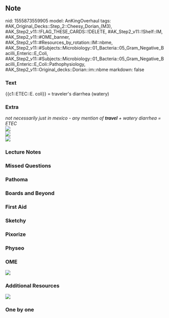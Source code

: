 ## Note
nid: 1555873559905
model: AnKingOverhaul
tags: #AK_Original_Decks::Step_2::Cheesy_Dorian_(M3), #AK_Step2_v11::!FLAG_THESE_CARDS::!DELETE, #AK_Step2_v11::!Shelf::IM, #AK_Step2_v11::#OME_banner, #AK_Step2_v11::#Resources_by_rotation::IM::nbme, #AK_Step2_v11::#Subjects::Microbiology::01_Bacteria::05_Gram_Negative_Bacilli_Enteric::E_Coli, #AK_Step2_v11::#Subjects::Microbiology::01_Bacteria::05_Gram_Negative_Bacilli_Enteric::E_Coli::Pathophysiology, #AK_Step2_v11::Original_decks::Dorian::im::nbme
markdown: false

### Text
{{c1::ETEC::E. coli}} = traveler's diarrhea (watery)

### Extra
<div>
  <i>not necessarily just in mexico - any mention of <b>travel</b>
  + watery diarrhea = ETEC</i>
</div><i><img src="paste-20658792694249.jpg"></i>
<div>
  <i><img src="paste-20671677595778.jpg"></i>
</div>
<div>
  <i><img src="paste-218819993796609.jpg"></i>
</div>

### Lecture Notes


### Missed Questions


### Pathoma


### Boards and Beyond


### First Aid


### Sketchy


### Pixorize


### Physeo


### OME
<div class="ome-widget">
  <a href="https://onlinemeded.org?ref=anki"><img src=
  "_OME_AnkiFlashcards_General_4.png"></a>
</div>

### Additional Resources
<div>
  <i><img src="paste-216668215181313.jpg"></i>
</div>

### One by one

